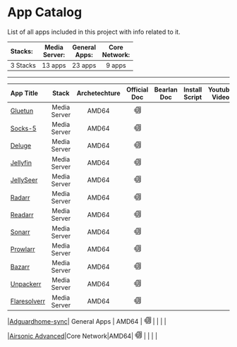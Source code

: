# App Catalog

List of all apps included in this project with info related to it.

|**Stacks:**          |**Media<br>Server:**|**General<br>Apps:**|**Core<br>Network:**|
|:-------------------|:--------:|:--------:|:--------:|
| 3 Stacks | 13 apps | 23 apps | 9 apps |

---

|App Title|Stack|Archetechture|Official<br>Doc|Bearlan<br>Doc|Install Script|Youtube Video|
|:--------|:---:|:---:|:-------------:|:-------------:|:------------:|:-----------:|
|[Gluetun](https://github.com/qdm12/gluetun?tab=readme-ov-file#gluetun-vpn-client)|Media Server|AMD64| [![](build/images/docs_icon.png)](https://github.com/qdm12/gluetun?tab=readme-ov-file#gluetun-vpn-client) |  |  |  |
|[Socks-5](https://github.com/serjs/socks5-server)|Media Server|AMD64| [![](build/images/docs_icon.png)](https://github.com/qdm12/gluetun?tab=readme-ov-file#gluetun-vpn-client) |  |  |  |
|[Deluge](https://github.com/qdm12/gluetun?tab=readme-ov-file#gluetun-vpn-client)|Media Server|AMD64| [![](build/images/docs_icon.png)](https://github.com/qdm12/gluetun?tab=readme-ov-file#gluetun-vpn-client) |  |  |  |
|[Jellyfin](https://github.com/qdm12/gluetun?tab=readme-ov-file#gluetun-vpn-client)|Media Server|AMD64| [![](build/images/docs_icon.png)](https://github.com/qdm12/gluetun?tab=readme-ov-file#gluetun-vpn-client) |  |  |  |
|[JellySeer](https://github.com/qdm12/gluetun?tab=readme-ov-file#gluetun-vpn-client)|Media Server|AMD64| [![](build/images/docs_icon.png)](https://github.com/qdm12/gluetun?tab=readme-ov-file#gluetun-vpn-client) |  |  |  |
|[Radarr](https://github.com/qdm12/gluetun?tab=readme-ov-file#gluetun-vpn-client)|Media Server|AMD64| [![](build/images/docs_icon.png)](https://github.com/qdm12/gluetun?tab=readme-ov-file#gluetun-vpn-client) |  |  |  |
|[Readarr](https://github.com/qdm12/gluetun?tab=readme-ov-file#gluetun-vpn-client)|Media Server|AMD64| [![](build/images/docs_icon.png)](https://github.com/qdm12/gluetun?tab=readme-ov-file#gluetun-vpn-client) |  |  |  |
|[Sonarr](https://github.com/qdm12/gluetun?tab=readme-ov-file#gluetun-vpn-client)|Media Server|AMD64| [![](build/images/docs_icon.png)](https://github.com/qdm12/gluetun?tab=readme-ov-file#gluetun-vpn-client) |  |  |  |
|[Prowlarr](https://github.com/qdm12/gluetun?tab=readme-ov-file#gluetun-vpn-client)|Media Server|AMD64| [![](build/images/docs_icon.png)](https://github.com/qdm12/gluetun?tab=readme-ov-file#gluetun-vpn-client) |  |  |  |
|[Bazarr](https://github.com/qdm12/gluetun?tab=readme-ov-file#gluetun-vpn-client)|Media Server|AMD64| [![](build/images/docs_icon.png)](https://github.com/qdm12/gluetun?tab=readme-ov-file#gluetun-vpn-client) |  |  |  |
|[Unpackerr](https://github.com/qdm12/gluetun?tab=readme-ov-file#gluetun-vpn-client)|Media Server|AMD64| [![](build/images/docs_icon.png)](https://github.com/qdm12/gluetun?tab=readme-ov-file#gluetun-vpn-client) |  |  |  |
|[Flaresolverr](https://github.com/qdm12/gluetun?tab=readme-ov-file#gluetun-vpn-client)|Media Server|AMD64| [![](build/images/docs_icon.png)](https://github.com/qdm12/gluetun?tab=readme-ov-file#gluetun-vpn-client) |  |  |  |


|[Adguardhome-sync](https://adguard.com/en/adguard-home/overview.html)| General Apps | AMD64 | [![](build/images/docs_icon.png)](https://github.com/linuxserver/docker-adguardhome-sync#usage) |  |  |  |







|[Airsonic Advanced](https://github.com/airsonic-advanced/airsonic-advanced)|Core Network|AMD64| [![](build/images/docs_icon.png)](https://github.com/linuxserver/docker-airsonic-advanced) |  |  |  |
